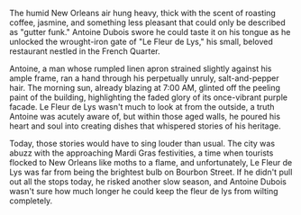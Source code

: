 The humid New Orleans air hung heavy, thick with the scent of roasting coffee, jasmine, and something less pleasant that could only be described as "gutter funk." Antoine Dubois swore he could taste it on his tongue as he unlocked the wrought-iron gate of "Le Fleur de Lys," his small, beloved restaurant nestled in the French Quarter.

Antoine, a man whose rumpled linen apron strained slightly against his ample frame, ran a hand through his perpetually unruly, salt-and-pepper hair. The morning sun, already blazing at 7:00 AM, glinted off the peeling paint of the building, highlighting the faded glory of its once-vibrant purple facade. Le Fleur de Lys wasn't much to look at from the outside, a truth Antoine was acutely aware of, but within those aged walls, he poured his heart and soul into creating dishes that whispered stories of his heritage.

Today, those stories would have to sing louder than usual. The city was abuzz with the approaching Mardi Gras festivities, a time when tourists flocked to New Orleans like moths to a flame, and unfortunately, Le Fleur de Lys was far from being the brightest bulb on Bourbon Street. If he didn't pull out all the stops today, he risked another slow season, and Antoine Dubois wasn't sure how much longer he could keep the fleur de lys from wilting completely.
